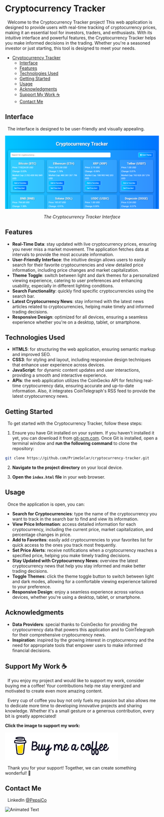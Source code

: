 # Cryptocurrency Tracker

&nbsp;&nbsp;Welcome to the Cryptocurrency Tracker project! This web application is designed to provide users with real-time tracking of cryptocurrency prices, making it an essential tool for investors, traders, and enthusiasts. With its intuitive interface and powerful features, the Cryptocurrency Tracker helps you make informed decisions in the trading. Whether you're a seasoned investor or just starting, this tool is designed to meet your needs.

- [Cryptocurrency Tracker](#cryptocurrency-tracker)
  - [Interface](#interface)
  - [Features](#features)
  - [Technologies Used](#technologies-used)
  - [Getting Started](#getting-started)
  - [Usage](#usage)
  - [Acknowledgments](#acknowledgments)
  - [Support My Work ☕](#support-my-work-)
  - [Contact Me](#contact-me)

## Interface

&nbsp;&nbsp;The interface is designed to be user-friendly and visually appealing.

<!--prettier-ignore-->
<img alt="Cryptocurrency Tracker" src="assets/interface.jpg"/>
<p align="center"><em>The Cryptocurrency Tracker Interface</em></p>

## Features

- **Real-Time Data**: stay updated with live cryptocurrency prices, ensuring you never miss a market movement. The application fetches data at intervals to provide the most accurate information.
- **User-Friendly Interface**: the intuitive design allows users to easily search for their favorite cryptocurrencies and view detailed price information, including price changes and market capitalization.
- **Theme Toggle**: switch between light and dark themes for a personalized viewing experience, catering to user preferences and enhancing usability, especially in different lighting conditions.
- **Search Functionality**: quickly find specific cryptocurrencies using the search bar.
- **Latest Cryptocurrency News**: stay informed with the latest news articles related to cryptocurrencies, helping make timely and informed trading decisions.
- **Responsive Design**: optimized for all devices, ensuring a seamless experience whether you're on a desktop, tablet, or smartphone.

## Technologies Used

- **HTML5**: for structuring the web application, ensuring semantic markup and improved SEO.
- **CSS3**: for styling and layout, including responsive design techniques that enhance user experience across devices.
- **JavaScript**: for dynamic content updates and user interactions, providing a smooth and interactive experience.
- **APIs**: the web application utilizes the CoinGecko API for fetching real-time cryptocurrency data, ensuring accurate and up-to-date information. Also, it integrates CoinTelegraph's RSS feed to provide the latest cryptocurrency news.

## Getting Started

&nbsp;&nbsp;To get started with the Cryptocurrency Tracker, follow these steps:

1. Ensure you have Git installed on your system. If you haven't installed it yet, you can download it from [git-scm.com](https://git-scm.com/). Once Git is installed, open a terminal window and **run the following command** to clone the repository:

```bash
git clone https://github.com/PrimeSolar/cryptocurrency-tracker.git
```

2. **Navigate to the project directory** on your local device.

3. **Open the `index.html` file** in your web browser.

## Usage

&nbsp;&nbsp;Once the application is open, you can:

- **Search for Cryptocurrencies**: type the name of the cryptocurrency you want to track in the search bar to find and view its information.
- **View Price Information**: access detailed information for each cryptocurrency, including the current price, market capitalization, and percentage changes in price.
- **Add to Favorites**: easily add cryptocurrencies to your favorites list for quick access to the ones you track most frequently.
- **Set Price Alerts**: receive notifications when a cryptocurrency reaches a specified price, helping you make timely trading decisions.
- **Stay Updated with Cryptocurrency News**: overview the latest cryptocurrency news that help you stay informed and make better trading decisions.
- **Toggle Themes**: click the theme toggle button to switch between light and dark modes, allowing for a comfortable viewing experience tailored to your preference.
- **Responsive Design**: enjoy a seamless experience across various devices, whether you're using a desktop, tablet, or smartphone.

## Acknowledgments

- **Data Providers**: special thanks to CoinGecko for providing the cryptocurrency data that powers this application and to CoinTelegraph for their comprehensive cryptocurrency news.
- **Inspiration**: inspired by the growing interest in cryptocurrency and the need for appropriate tools that empower users to make informed financial decisions.

## Support My Work ☕

&nbsp;&nbsp;If you enjoy my project and would like to support my work, consider buying me a coffee! Your contributions help me stay energized and motivated to create even more amazing content.

&nbsp;&nbsp;Every cup of coffee you buy not only fuels my passion but also allows me to dedicate more time to developing innovative projects and sharing knowledge. Whether it's a small gesture or a generous contribution, every bit is greatly appreciated!

**Click the image to support my work:**

<a href="https://coff.ee/cocacola">
  <img src="assets/coffee.jpg" width="370" height="auto" alt="Buy Me a Coffee"/>
</a>

&nbsp;&nbsp;Thank you for your support! Together, we can create something wonderful! 💖

<a name="contact-me"></a>

## Contact Me

&nbsp;&nbsp;LinkedIn [@PepsiCo](https://www.linkedin.com/in/PepsiCo/)

![Animated Text](https://readme-typing-svg.demolab.com/?lines=Web+Developer;Internet+Sommelier;Passionate+Athlete;Caring+Environmentalist;Human)
